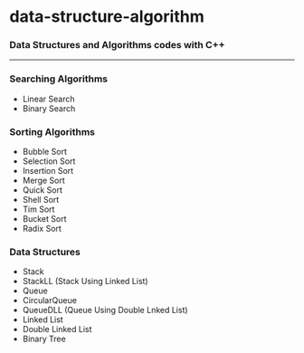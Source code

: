 # data-structure-algorithm
### Data Structures and Algorithms codes with C++
---
### Searching Algorithms
- Linear Search
- Binary Search
### Sorting Algorithms
- Bubble Sort
- Selection Sort
- Insertion Sort
- Merge Sort
- Quick Sort
- Shell Sort
- Tim Sort
- Bucket Sort
- Radix Sort
### Data Structures
- Stack
- StackLL (Stack Using Linked List)
- Queue
- CircularQueue
- QueueDLL (Queue Using Double Lnked List)
- Linked List
- Double Linked List
- Binary Tree
